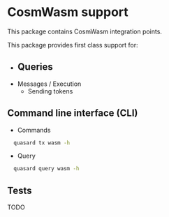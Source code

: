 # CosmWasm support

This package contains CosmWasm integration points.

This package provides first class support for:

- Queries
  -
- Messages / Execution
  - Sending tokens
## Command line interface (CLI)

- Commands

```sh
  quasard tx wasm -h
```

- Query

```sh
  quasard query wasm -h
```

## Tests

TODO
